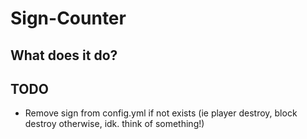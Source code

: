 # Sign-Counter

## What does it do?

## TODO
- Remove sign from config.yml if not exists (ie player destroy, block destroy otherwise, idk. think of something!)